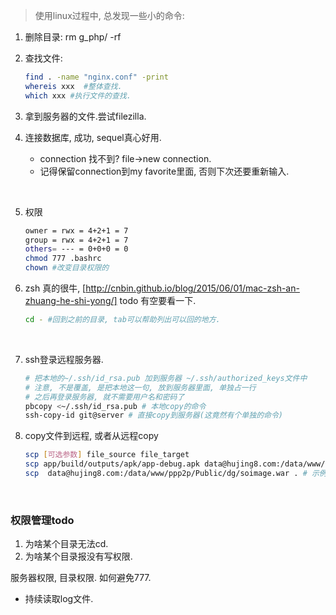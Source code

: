 > 使用linux过程中, 总发现一些小的命令:

1. 删除目录: rm g_php/ -rf

2. 查找文件: 

   ```sh
   find . -name "nginx.conf" -print
   whereis xxx  #整体查找.
   which xxx #执行文件的查找.
   ```

3. 拿到服务器的文件.尝试filezilla.

4. 连接数据库,  成功, sequel真心好用.

   - connection 找不到? file->new connection.
   - 记得保留connection到my favorite里面, 否则下次还要重新输入.

   ​

5. 权限

   ```sh
   owner = rwx = 4+2+1 = 7
   group = rwx = 4+2+1 = 7
   others= --- = 0+0+0 = 0
   chmod 777 .bashrc
   chown #改变目录权限的 
   ```


1. zsh 真的很牛, [http://cnbin.github.io/blog/2015/06/01/mac-zsh-an-zhuang-he-shi-yong/] todo 有空要看一下.

   ```sh
   cd - #回到之前的目录, tab可以帮助列出可以回的地方.
   ```

   ​

2. ssh登录远程服务器.

   ```sh
   # 把本地的~/.ssh/id_rsa.pub 加到服务器 ~/.ssh/authorized_keys文件中
   # 注意, 不是覆盖, 是把本地这一句, 放到服务器里面, 单独占一行
   # 之后再登录服务器, 就不需要用户名和密码了
   pbcopy <~/.ssh/id_rsa.pub # 本地copy的命令
   ssh-copy-id git@server # 直接copy到服务器(这竟然有个单独的命令)
   ```

3. copy文件到远程, 或者从远程copy

   ```sh
   scp [可选参数] file_source file_target
   scp app/build/outputs/apk/app-debug.apk data@hujing8.com:/data/www/ppp2p/Public/dg/dg.apk # 示例
   scp  data@hujing8.com:/data/www/ppp2p/Public/dg/soimage.war . # 示例
   ```

   ​

### 权限管理todo

1. 为啥某个目录无法cd.
2. 为啥某个目录报没有写权限.

 服务器权限, 目录权限. 如何避免777.

- 持续读取log文件.